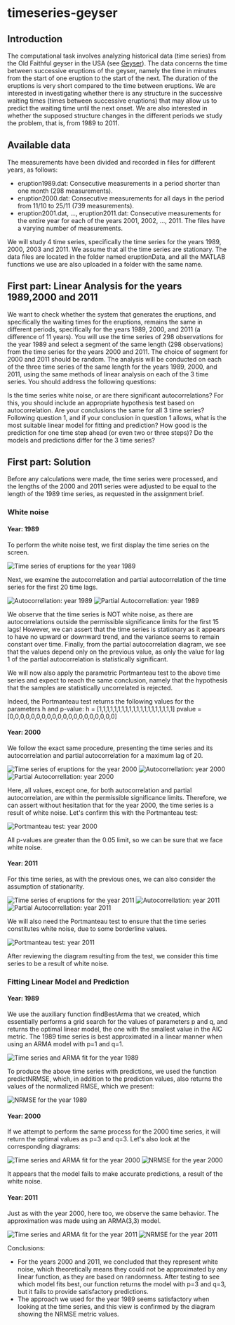 # timeseries-geyser

## Introduction
The computational task involves analyzing historical data (time series) from the Old Faithful geyser in the USA (see [Geyser](http://www.geyserstudy.org/geyser.aspx?pGeyserNo=OLDFAITHFUL)). The data concerns the time between successive eruptions of the geyser, namely the time in minutes from the start of one eruption to the start of the next. The duration of the eruptions is very short compared to the time between eruptions. We are interested in investigating whether there is any structure in the successive waiting times (times between successive eruptions) that may allow us to predict the waiting time until the next onset. We are also interested in whether the supposed structure changes in the different periods we study the problem, that is, from 1989 to 2011.

## Available data
The measurements have been divided and recorded in files for different years, as follows:

* eruption1989.dat: Consecutive measurements in a period shorter than one month (298 measurements).
* eruption2000.dat: Consecutive measurements for all days in the period from 11/10 to 25/11 (739 measurements).
* eruption2001.dat, …, eruption2011.dat: Consecutive measurements for the entire year for each of the years 2001, 2002, …, 2011.
The files have a varying number of measurements.

We will study 4 time series, specifically the time series for the years 1989, 2000, 2003 and 2011. We assume that all the time series are stationary. The data files are located in the folder named eruptionData, and all the MATLAB functions we use are also uploaded in a folder with the same name.

## First part: Linear Analysis for the years 1989,2000 and 2011
We want to check whether the system that generates the eruptions, and specifically the waiting times for the eruptions, remains the same in different periods, specifically for the years 1989, 2000, and 2011 (a difference of 11 years). You will use the time series of 298 observations for the year 1989 and select a segment of the same length (298 observations) from the time series for the years 2000 and 2011. The choice of segment for 2000 and 2011 should be random. The analysis will be conducted on each of the three time series of the same length for the years 1989, 2000, and 2011, using the same methods of linear analysis on each of the 3 time series. You should address the following questions:

Is the time series white noise, or are there significant autocorrelations? For this, you should include an appropriate hypothesis test based on autocorrelation. Are your conclusions the same for all 3 time series?
Following question 1, and if your conclusion in question 1 allows, what is the most suitable linear model for fitting and prediction? How good is the prediction for one time step ahead (or even two or three steps)? Do the models and predictions differ for the 3 time series?

## First part: Solution
Before any calculations were made, the time series were processed, and the lengths of the 2000 and 2011 series were adjusted to be equal to the length of the 1989 time series, as requested in the assignment brief.

### White noise
#### Year: 1989
To perform the white noise test, we first display the time series on the screen.

![Time series of eruptions for the year 1989](/images/timeseries_eruptions_1989.png)

Next, we examine the autocorrelation and partial autocorrelation of the time series for the first 20 time lags.

![Autocorrellation: year 1989](/images/autocorr_1989.png)
![Partial Autocorrellation: year 1989](/images/par_autocorr_1989.png)

We observe that the time series is NOT white noise, as there are autocorrelations outside the permissible significance limits for the first 15 lags! However, we can assert that the time series is stationary as it appears to have no upward or downward trend, and the variance seems to remain constant over time. Finally, from the partial autocorrelation diagram, we see that the values depend only on the previous value, as only the value for lag 1 of the partial autocorrelation is statistically significant.

We will now also apply the parametric Portmanteau test to the above time series and expect to reach the same conclusion, namely that the hypothesis that the samples are statistically uncorrelated is rejected.

Indeed, the Portmanteau test returns the following values for the parameters h and p-value:
h = [1,1,1,1,1,1,1,1,1,1,1,1,1,1,1,1,1,1,1,1]
pvalue = [0,0,0,0,0,0,0,0,0,0,0,0,0,0,0,0,0,0,0,0]

#### Year: 2000
We follow the exact same procedure, presenting the time series and its autocorrelation and partial autocorrelation for a maximum lag of 20.

![Time series of eruptions for the year 2000](/images/timeseries_eruptions_2000.png)
![Autocorrellation: year 2000](/images/autocorr_2000.png)
![Partial Autocorrellation: year 2000](/images/par_autocorr_2000.png)

Here, all values, except one, for both autocorrelation and partial autocorrelation, are within the permissible significance limits. Therefore, we can assert without hesitation that for the year 2000, the time series is a result of white noise. Let's confirm this with the Portmanteau test:

![Portmanteau test: year 2000](/images/portmanteau_2000.png)

All p-values are greater than the 0.05 limit, so we can be sure that we face white noise.

#### Year: 2011
For this time series, as with the previous ones, we can also consider the assumption of stationarity.

![Time series of eruptions for the year 2011](/images/timeseries_eruptions_2011.png)
![Autocorrellation: year 2011](/images/autocorr_2011.png)
![Partial Autocorrellation: year 2011](/images/par_autocorr_2011.png)

We will also need the Portmanteau test to ensure that the time series constitutes white noise, due to some borderline values.

![Portmanteau test: year 2011](/images/portmanteau_2011.png)

After reviewing the diagram resulting from the test, we consider this time series to be a result of white noise.

### Fitting Linear Model and Prediction
#### Year: 1989
We use the auxiliary function findBestArma that we created, which essentially performs a grid search for the values of parameters p and q, and returns the optimal linear model, the one with the smallest value in the AIC metric. The 1989 time series is best approximated in a linear manner when using an ARMA model with p=1 and q=1.

![Time series and ARMA fit for the year 1989](/images/timeseries_arma_1989.png)

To produce the above time series with predictions, we used the function predictNRMSE, which, in addition to the prediction values, also returns the values of the normalized RMSE, which we present:

![NRMSE for the year 1989](/images/nrmse_1989.png)

#### Year: 2000
If we attempt to perform the same process for the 2000 time series, it will return the optimal values as p=3 and q=3. Let's also look at the corresponding diagrams:

![Time series and ARMA fit for the year 2000](/images/timeseries_arma_2000.png)
![NRMSE for the year 2000](/images/nrmse_2000.png)

It appears that the model fails to make accurate predictions, a result of the white noise.

#### Year: 2011
Just as with the year 2000, here too, we observe the same behavior. The approximation was made using an ARMA(3,3) model.

![Time series and ARMA fit for the year 2011](/images/timeseries_arma_2011.png)
![NRMSE for the year 2011](/images/nrmse_2011.png)

Conclusions:

* For the years 2000 and 2011, we concluded that they represent white noise, which theoretically means they could not be approximated by any linear function, as they are based on randomness. After testing to see which model fits best, our function returns the model with p=3 and q=3, but it fails to provide satisfactory predictions.
* The approach we used for the year 1989 seems satisfactory when looking at the time series, and this view is confirmed by the diagram showing the NRMSE metric values.


